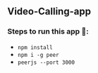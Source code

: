 ## Video-Calling-app


### Steps to run this app 🧩: 
 
 - ```npm install```
 - ```npm i -g peer```
 - ```peerjs --port 3000```
